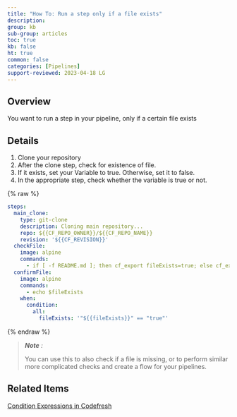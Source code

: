 ```yaml
---
title: "How To: Run a step only if a file exists"
description: 
group: kb
sub-group: articles
toc: true
kb: false
ht: true
common: false
categories: [Pipelines]
support-reviewed: 2023-04-18 LG
---
```


## Overview

You want to run a step in your pipeline, only if a certain file exists

## Details

1. Clone your repository
2. After the clone step, check for existence of file.
3. If it exists, set your Variable to true. Otherwise, set it to false.
4. In the appropriate step, check whether the variable is true or not.

{% raw %}

```yaml
steps:
  main_clone:
    type: git-clone
    description: Cloning main repository...
    repo: ${{CF_REPO_OWNER}}/${{CF_REPO_NAME}}
    revision: '${{CF_REVISION}}'
  checkFile:
    image: alpine
    commands:
      - if [ -f README.md ]; then cf_export fileExists=true; else cf_export fileExists=false; fi
  confirmFile:
    image: alpine
    commands: 
      - echo $fileExists
    when:
      condition:
        all:
          fileExists: '"${{fileExists}}" == "true"'
```

{% endraw %}

>_**Note** :_
>
>You can use this to also check if a file is missing, or to perform similar more complicated checks and create a flow for your pipelines.

## Related Items

[Condition Expressions in Codefresh]({{site.baseurl}}/docs/pipelines/conditional-execution-of-steps/#branch-conditions)
